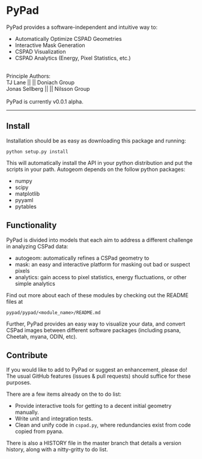 PyPad
========

PyPad provides a software-independent and intuitive way to:

* Automatically Optimize CSPAD Geometries
* Interactive Mask Generation
* CSPAD Visualization
* CSPAD Analytics (Energy, Pixel Statistics, etc.)

<br>
Principle Authors:<br>
TJ Lane        ||  <tjlane@stanford.edu>         ||  Doniach Group<br>
Jonas Sellberg ||  <sellberg@slac.stanford.edu>  ||  Nilsson Group<br>
<br>
PyPad is currently v0.0.1 alpha.

--------------------------------------------------------------------------------


Install
-------

Installation should be as easy as downloading this package and running:

`python setup.py install`

This will automatically install the API in your python distribution and put the scripts in your path. Autogeom depends on the follow python packages:

* numpy
* scipy
* matplotlib
* pyyaml
* pytables


Functionality
-------------

PyPad is divided into models that each aim to address a different challenge in analyzing CSPad data:

* autogeom: automatically refines a CSPad geometry to
* mask:     an easy and interactive platform for masking out bad or suspect pixels
* analytics: gain access to pixel statistics, energy fluctuations, or other simple analytics

Find out more about each of these modules by checking out the README files at

`pypad/pypad/<module_name>/README.md`

Further, PyPad provides an easy way to visualize your data, and convert CSPad images between different software packages (including psana, Cheetah, myana, ODIN, etc).


Contribute
----------

If you would like to add to PyPad or suggest an enhancement, please do! The usual GitHub features (issues & pull requests) should suffice for these purposes.

There are a few items already on the to do list:

* Provide interactive tools for getting to a decent initial geometry manually.
* Write unit and integration tests.
* Clean and unify code in `cspad.py`, where redundancies exist from code copied from pyana.

There is also a HISTORY file in the master branch that details a version history, along with a nitty-gritty to do list.

